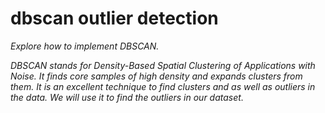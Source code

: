 # dbscan outlier detection
*Explore how to implement DBSCAN.*

_DBSCAN stands for Density-Based Spatial Clustering of Applications with Noise. It finds core samples of high density and expands clusters from them. 
It is an excellent technique to find clusters and as well as outliers in the data.
We will use it to find the outliers in our dataset._
